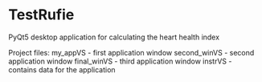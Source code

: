 # TestRufie
PyQt5 desktop application for calculating the heart health index

Project files:
my_appVS - first application window
second_winVS - second application window
final_winVS - third application window
instrVS - contains data for the application
